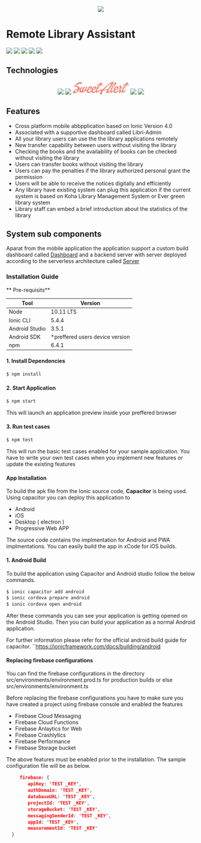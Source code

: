 <p align="center">
  <img width="460" " src="https://firebasestorage.googleapis.com/v0/b/libri-238805.appspot.com/o/libri%20logo.png?alt=media&token=bec48934-d1c2-467f-b6d3-af1538aecaeb" />
</p>

# Remote Library Assistant

![](https://img.shields.io/github/issues/LakshanKarunathilake/Libri-App)
![](https://img.shields.io/github/forks/LakshanKarunathilake/Libri-App)
![](https://img.shields.io/github/stars/LakshanKarunathilake/Libri-App) ![](https://img.shields.io/github/license/LakshanKarunathilake/Libri-App)
![](https://img.shields.io/github/repo-size/lakshankarunathilake/Libri-App)

## Technologies

<p align="center" > 
<img width="150" " src="https://upload.wikimedia.org/wikipedia/commons/thumb/2/24/Ionic-logo-landscape.svg/1200px-Ionic-logo-landscape.svg.png" />
  <img width="100" " src="https://angular.io/assets/images/logos/angular/angular.png" />
    <img width="150" " src="https://raw.githubusercontent.com/t4t5/sweetalert/e3c2085473a0eb5a6b022e43eb22e746380bb955/assets/logotype.png" />
	<img width="80" " src="https://icon-library.net/images/stripe-icon/stripe-icon-3.jpg" />
<img width="80" " src="https://firebase.google.com/downloads/brand-guidelines/PNG/logo-vertical.png" />

</p>

## Features

- Cross platform mobile abbpplication based on Ionic Version 4.0
- Associated with a supportive dashboard called Libri-Admin
- All your library users can use the the library applications remotely
- New transfer capability between users without visiting the library
- Checking the books and the availability of books can be checked without visiting the library
- Users can transfer books without visiting the library
- Users can pay the penalties if the library authorized personal grant the permission
- Users will be able to receive the notices digitally and efficiently
- Any library have existing system can plug this application if the current system is based on Koha Library Management System or Ever green library system
- Library staff can embed a brief introduction about the statistics of the library

## System sub components

Aparat from the mobile application the application support a custom build dashboard called [Dashboard][dashboard] and a backend server with server deployed according to the serverless architecture called [Server][server]

### Installation Guide

** Pre-requisits**

| Tool           | Version                          |
| -------------- | -------------------------------- |
| Node           | 10.11 LTS                        |
| Ionic CLI      | 5.4.4                            |
| Android Studio | 3.5.1                            |
| Android SDK    | \*preffered users device version |
| npm            | 6.4.1                            |

#### 1. Install Dependencies

```sh
$ npm install
```

#### 2. Start Application

```sh
$ npm start
```

This will launch an application preview inside your preffered browser

#### 3. Run test cases

```sh
$ npm test
```

This will run the basic test cases enabled for your sample application. You have to write your own test cases when you implement new features or update the existing features

#### App Installation

To build the apk file from the Ionic source code, **Capacitor** is being used. Using capacitor you can deploy this application to

- Android
- iOS
- Desktop ( electron )
- Progressive Web APP

The source code contains the implmentation for Android and PWA implmentations. You can easily build the app in xCode for iOS builds.

#### 1. Android Build

To build the application using Capacitor and Android studio follow the below commands.

```sh
$ ionic capacitor add android
$ ionic cordova prepare android
$ ionic cordova open android
```

After these commands you can see your application is getting opened on the Android Studio. Then you can build your application as a normal Android application.

For further information please refer for the official android build guide for capacitor. ``https://ionicframework.com/docs/building/android

[dashboard]: https://github.com/LakshanKarunathilake/libri-admin '**Libri-Dashbord**'
[server]: https://github.com/LakshanKarunathilake/Libri-server '**Libri-server**.'

#### Replacing firebase configurations

You can find the firebase configurations in the directory src/environments/environment.prod.ts for production builds or else src/environments/environment.ts

Before replacing the firebase configurations you have to make sure you have created a project using firebase console and enabled the features

- Firebase Cloud Messaging
- Firebase Cloud Functions
- Firebase Anlaytics for Web
- Firebase Crashlytics
- Firebase Performance
- Firebase Storage bucket

The above features must be enabled prior to the installation. The sample configuration file will be as below.

```json
	 firebase: {
		apiKey: 'TEST _KEY',
		authDomain: 'TEST _KEY',
		databaseURL: 'TEST _KEY',
		projectId: 'TEST _KEY',
		storageBucket: 'TEST _KEY',
		messagingSenderId: 'TEST _KEY',
		appId: 'TEST _KEY',
		measurementId: 'TEST _KEY'
  }
```
